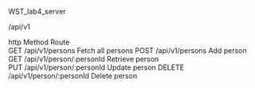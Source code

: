 WST_lab4_server

/api/v1

http Method              Route                   
GET                /api/v1/persons                  Fetch all persons
POST               /api/v1/persons                  Add person
GET                /api/v1/person/:personId         Retrieve person     
PUT                /api/v1/person/:personId         Update person
DELETE             /api/v1/person/:personId         Delete person    